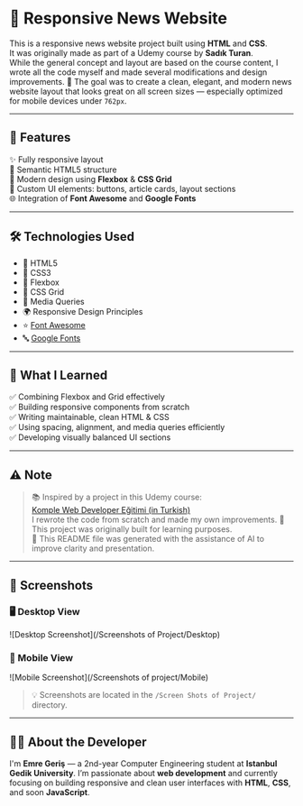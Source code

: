 # 📰 Responsive News Website

This is a responsive news website project built using **HTML** and **CSS**.  
It was originally made as part of a Udemy course by **Sadık Turan**.  
While the general concept and layout are based on the course content, I wrote all the code myself and made several modifications and design improvements.
🎯 The goal was to create a clean, elegant, and modern news website layout that looks great on all screen sizes — especially optimized for mobile devices under `762px`.

---

## 🚀 Features

✨ Fully responsive layout  
🧱 Semantic HTML5 structure  
🎨 Modern design using **Flexbox** & **CSS Grid**  
🎯 Custom UI elements: buttons, article cards, layout sections  
🌐 Integration of **Font Awesome** and **Google Fonts**

---

## 🛠️ Technologies Used

- 🧾 HTML5  
- 🎨 CSS3  
- 📐 Flexbox  
- 🔳 CSS Grid  
- 📱 Media Queries  
- 🌍 Responsive Design Principles  
- ⭐ [Font Awesome](https://fontawesome.com/)  
- 🔤 [Google Fonts](https://fonts.google.com/)

---

## 🧠 What I Learned

✅ Combining Flexbox and Grid effectively  
✅ Building responsive components from scratch  
✅ Writing maintainable, clean HTML & CSS  
✅ Using spacing, alignment, and media queries efficiently  
✅ Developing visually balanced UI sections

---

## ⚠️ Note

> 📚 Inspired by a project in this Udemy course:  
> [Komple Web Developer Eğitimi (in Turkish)](https://www.udemy.com/course/komple-web-developer-kursu/?couponCode=KEEPLEARNING)  
> I rewrote the code from scratch and made my own improvements.
> 📌 This project was originally built for learning purposes.  
> 🧠 This README file was generated with the assistance of AI to improve clarity and presentation.

---

## 📸 Screenshots

### 🖥️ Desktop View  
![Desktop Screenshot](/Screenshots of Project/Desktop)

### 📱 Mobile View  
![Mobile Screenshot](/Screenshots of project/Mobile)

> 💡 Screenshots are located in the `/Screen Shots of Project/` directory.

---

## 👨‍💻 About the Developer

I'm **Emre Geriş** — a 2nd-year Computer Engineering student at **Istanbul Gedik University**.
I’m passionate about **web development** and currently focusing on building responsive and clean user interfaces with **HTML**, **CSS**, and soon **JavaScript**.

